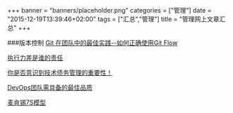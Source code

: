 +++
banner = "banners/placeholder.png"
categories = ["管理"]
date = "2015-12-19T13:39:46+02:00"
tags = ["汇总","管理"]
title = "管理网上文章汇总"
+++

    
###版本控制
[Git 在团队中的最佳实践--如何正确使用Git Flow](http://www.cnblogs.com/cnblogsfans/p/5075073.html)

[执行力差是谁的责任](https://mp.weixin.qq.com/mp/appmsg/show?__biz=MjM5NjIzOTA2NA==&appmsgid=10000233&itemidx=1&sign=e5b6b39d211ee3816d57caa0b5efc1cd&scene=2&uin=MTM0ODQyNTk1&key=41ecb04b05111003979b00c46e6cb83ff4c9955cb7276b376a20a21a96b555ae09ad112a2137e74382c6a9e8c4f26a22&ascene=0&pass_ticket=OUgFBuA2yqcV7ExJVNrQtm5NukTejEXnNHTun2M8jg8%3D)

[你是否意识到技术债务管理的重要性！](https://mp.weixin.qq.com/s?__biz=MjM5MDE0Mjc4MA==&mid=400403468&idx=1&sn=8ba7a777659a0fa71ef42c6afd9e159b&scene=2&srcid=1101KTNoplYLpyt38n1JpAnP&from=timeline&isappinstalled=0&uin=MTM0ODQyNTk1&key=41ecb04b0511100313b353d7bdb1b39e24cd900800818775f0e62ebe756e632a7b6fd4aac5e6653df922692f5860384c&devicetype=iMac+MacBookAir7%2C1+OSX+OSX+10.10.5+build(14F1021)&version=11020201&lang=zh_CN&pass_ticket=OUgFBuA2yqcV7ExJVNrQtm5NukTejEXnNHTun2M8jg8%3D)

[DevOps团队需具备的最佳品质](https://mp.weixin.qq.com/s?__biz=MjM5MjAwODM4MA==&mid=400078455&idx=2&sn=d050de9c11120b76e2e650fbb5d147e1&scene=0&key=41ecb04b0511100383a029082c7514bf0cc7086766ba225ccf280ff52b7b719faa1c945a4ed43c2046d76de0733664af&ascene=0&uin=MTM0ODQyNTk1&devicetype=iMac+MacBookAir7%2C1+OSX+OSX+10.10.5+build(14F1021)&version=11020201&pass_ticket=OUgFBuA2yqcV7ExJVNrQtm5NukTejEXnNHTun2M8jg8%3D)

[麦肯锡7S模型](http://baike.baidu.com/view/1016858.htm)


